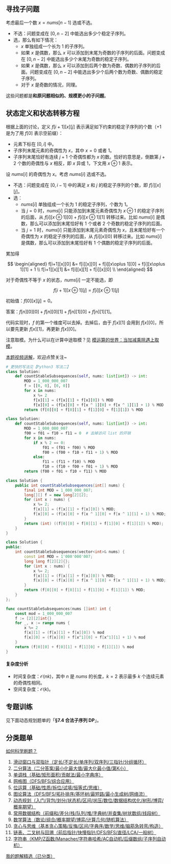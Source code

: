 ## 寻找子问题

考虑最后一个数 $x = \textit{nums}[n-1]$ 选或不选。

- 不选：问题变成在 $[0,n-2]$ 中能选出多少个稳定子序列。
- 选，那么有如下情况：
  - $x$ 单独组成一个长为 $1$ 的子序列。
  - 如果 $x$ 是偶数，那么 $x$ 可以添加到末尾为奇数的子序列的后面。问题变成在 $[0,n-2]$ 中能选出多少个末尾为奇数的稳定子序列。
  - 如果 $x$ 是偶数，那么 $x$ 可以添加到后两个数为奇数、偶数的子序列的后面。问题变成在 $[0,n-2]$ 中能选出多少个后两个数为奇数、偶数的稳定子序列。
  - 对于 $x$ 是奇数的情况，同理。

这些问题都是**和原问题相似的、规模更小的子问题**。

## 状态定义和状态转移方程

根据上面的讨论，定义 $f[i+1][x][j]$ 表示满足如下约束的稳定子序列的个数（$+1$ 是为了用 $f[0]$ 表示空前缀）：

- 元素下标在 $[0,i]$ 中。
- 子序列末尾元素的奇偶性为 $x$，其中 $x=0$ 或者 $1$。
- 子序列末尾恰好有连续 $j+1$ 个奇偶性都为 $x$ 的数。恰好的意思是，倒数第 $j+2$ 个数的奇偶性与 $x$ 相反，即 $x$ 异或 $1$，下文用 $x\oplus 1$ 表示。

设 $\textit{nums}[i]$ 的奇偶性为 $x$。考虑 $\textit{nums}[i]$ 选或不选。

- 不选：问题变成在 $[0,i-1]$ 中的满足 $x$ 和 $j$ 的稳定子序列的个数，即 $f[i][x][j]$。
- 选：
  - $\textit{nums}[i]$ 单独组成一个长为 $1$ 的稳定子序列，个数为 $1$。
  - 当 $j=0$ 时，$\textit{nums}[i]$ 只能添加到末尾元素奇偶性为 $x\oplus 1$ 的稳定子序列的后面，从 $f[i][x\oplus 1][0] + f[i][x\oplus 1][1]$ 转移过来。比如 $\textit{nums}[i]$ 是偶数，那么可以添加到末尾恰好有 $1$ 个或者 $2$ 个奇数的稳定子序列的后面。
  - 当 $j=1$ 时，$\textit{nums}[i]$ 只能添加到末尾元素奇偶性为 $x$，且末尾恰好有一个奇偶性为 $x$ 的稳定子序列的后面，从 $f[i][x][0]$ 转移过来。比如 $\textit{nums}[i]$ 是偶数，那么可以添加到末尾恰好有 $1$ 个偶数的稳定子序列的后面。

累加得

$$
\begin{aligned}
f[i+1][x][0] &= f[i][x][0] + f[i][x\oplus 1][0] + f[i][x\oplus 1][1] + 1     \\
f[i+1][x][1] &= f[i][x][1] + f[i][x][0]     \\
\end{aligned}
$$

对于奇偶性不等于 $x$ 的状态，$\textit{nums}[i]$ 一定不能选，即

$$
f[i+1][x\oplus 1][j] = f[i][x\oplus 1][j]
$$

初始值：$f[0][x][j] = 0$。

答案：$f[n][0][0] + f[n][0][1] + f[n][1][0] + f[n][1][1]$。

代码实现时，$f$ 的第一个维度可以去掉。去掉后，由于 $f[x][1]$ 会用到 $f[x][0]$，所以要先更新 $f[x][1]$，再更新 $f[x][0]$。

注意取模。为什么可以在计算中途取模？见 [模运算的世界：当加减乘除遇上取模](https://leetcode.cn/circle/discuss/mDfnkW/)。

[本题视频讲解](https://www.bilibili.com/video/BV1TBpczdE8P/?t=24m20s)，欢迎点赞关注~

```py [sol-Python3]
# 更快的写法见【Python3 写法二】
class Solution:
    def countStableSubsequences(self, nums: list[int]) -> int:
        MOD = 1_000_000_007
        f = [[0, 0], [0, 0]]
        for x in nums:
            x %= 2
            f[x][1] = (f[x][1] + f[x][0]) % MOD
            f[x][0] = (f[x][0] + f[x ^ 1][0] + f[x ^ 1][1] + 1) % MOD
        return (f[0][0] + f[0][1] + f[1][0] + f[1][1]) % MOD
```

```py [sol-Python3 写法二]
class Solution:
    def countStableSubsequences(self, nums: list[int]) -> int:
        MOD = 1_000_000_007
        f00 = f01 = f10 = f11 = 0  # 去掉访问 list 的开销
        for x in nums:
            if x % 2 == 0:
                f01 = (f01 + f00) % MOD
                f00 = (f00 + f10 + f11 + 1) % MOD
            else:
                f11 = (f11 + f10) % MOD
                f10 = (f10 + f00 + f01 + 1) % MOD
        return (f00 + f01 + f10 + f11) % MOD
```

```java [sol-Java]
class Solution {
    public int countStableSubsequences(int[] nums) {
        final int MOD = 1_000_000_007;
        long[][] f = new long[2][2];
        for (int x : nums) {
            x %= 2;
            f[x][1] = (f[x][1] + f[x][0]) % MOD;
            f[x][0] = (f[x][0] + f[x ^ 1][0] + f[x ^ 1][1] + 1) % MOD;
        }
        return (int) ((f[0][0] + f[0][1] + f[1][0] + f[1][1]) % MOD);
    }
}
```

```cpp [sol-C++]
class Solution {
public:
    int countStableSubsequences(vector<int>& nums) {
        const int MOD = 1'000'000'007;
        long long f[2][2]{};
        for (int x : nums) {
            x %= 2;
            f[x][1] = (f[x][1] + f[x][0]) % MOD;
            f[x][0] = (f[x][0] + f[x ^ 1][0] + f[x ^ 1][1] + 1) % MOD;
        }
        return (f[0][0] + f[0][1] + f[1][0] + f[1][1]) % MOD;
    }
};
```

```go [sol-Go]
func countStableSubsequences(nums []int) int {
	const mod = 1_000_000_007
	f := [2][2]int{}
	for _, x := range nums {
		x %= 2
		f[x][1] = (f[x][1] + f[x][0]) % mod
		f[x][0] = (f[x][0] + f[x^1][0] + f[x^1][1] + 1) % mod
	}
	return (f[0][0] + f[0][1] + f[1][0] + f[1][1]) % mod
}
```

#### 复杂度分析

- 时间复杂度：$\mathcal{O}(nk)$，其中 $n$ 是 $\textit{nums}$ 的长度，$k=2$ 表示最多 $k$ 个连续元素的奇偶性相同。
- 空间复杂度：$\mathcal{O}(k)$。

## 专题训练

见下面动态规划题单的「**§7.4 合法子序列 DP**」。

## 分类题单

[如何科学刷题？](https://leetcode.cn/circle/discuss/RvFUtj/)

1. [滑动窗口与双指针（定长/不定长/单序列/双序列/三指针/分组循环）](https://leetcode.cn/circle/discuss/0viNMK/)
2. [二分算法（二分答案/最小化最大值/最大化最小值/第K小）](https://leetcode.cn/circle/discuss/SqopEo/)
3. [单调栈（基础/矩形面积/贡献法/最小字典序）](https://leetcode.cn/circle/discuss/9oZFK9/)
4. [网格图（DFS/BFS/综合应用）](https://leetcode.cn/circle/discuss/YiXPXW/)
5. [位运算（基础/性质/拆位/试填/恒等式/思维）](https://leetcode.cn/circle/discuss/dHn9Vk/)
6. [图论算法（DFS/BFS/拓扑排序/基环树/最短路/最小生成树/网络流）](https://leetcode.cn/circle/discuss/01LUak/)
7. [动态规划（入门/背包/划分/状态机/区间/状压/数位/数据结构优化/树形/博弈/概率期望）](https://leetcode.cn/circle/discuss/tXLS3i/)
8. [常用数据结构（前缀和/差分/栈/队列/堆/字典树/并查集/树状数组/线段树）](https://leetcode.cn/circle/discuss/mOr1u6/)
9. [数学算法（数论/组合/概率期望/博弈/计算几何/随机算法）](https://leetcode.cn/circle/discuss/IYT3ss/)
10. [贪心与思维（基本贪心策略/反悔/区间/字典序/数学/思维/脑筋急转弯/构造）](https://leetcode.cn/circle/discuss/g6KTKL/)
11. [链表、二叉树与回溯（前后指针/快慢指针/DFS/BFS/直径/LCA/一般树）](https://leetcode.cn/circle/discuss/K0n2gO/)
12. [字符串（KMP/Z函数/Manacher/字符串哈希/AC自动机/后缀数组/子序列自动机）](https://leetcode.cn/circle/discuss/SJFwQI/)

[我的题解精选（已分类）](https://github.com/EndlessCheng/codeforces-go/blob/master/leetcode/SOLUTIONS.md)

